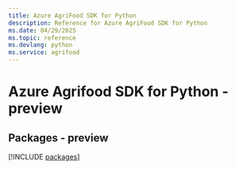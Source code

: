```yaml
---
title: Azure AgriFood SDK for Python
description: Reference for Azure AgriFood SDK for Python
ms.date: 04/29/2025
ms.topic: reference
ms.devlang: python
ms.service: agrifood
---
```

# Azure Agrifood SDK for Python - preview
## Packages - preview
[!INCLUDE [packages](agrifood-index.md)]